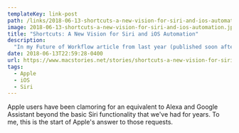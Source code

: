 ```yaml
---
templateKey: link-post
path: /links/2018-06-13-shortcuts-a-new-vision-for-siri-and-ios-automation
image: 2018-06-13-shortcuts-a-new-vision-for-siri-and-ios-automation.jpeg
title: "Shortcuts: A New Vision for Siri and iOS Automation"
description:
  "In my Future of Workflow article from last year (published soon after the news of Apple's acquisition), I outlined some of the probable outcomes for the app."
date: 2018-06-13T22:59:28-0400
url: https://www.macstories.net/stories/shortcuts-a-new-vision-for-siri-and-ios-automation/
tags:
  - Apple
  - iOS
  - Siri
---
```

Apple users have been clamoring for an equivalent to Alexa and Google Assistant beyond the basic Siri functionality that we've had for years.  To me, this is the start of Apple's answer to those requests.
